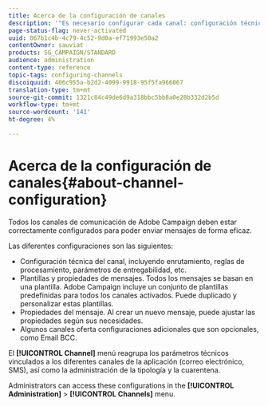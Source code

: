 ```yaml
---
title: Acerca de la configuración de canales
description: '"Es necesario configurar cada canal: configuración técnica, propiedades de mensajes y plantillas".'
page-status-flag: never-activated
uuid: 867b1c4b-4c79-4c52-9d0a-ef71993e50a2
contentOwner: sauviat
products: SG_CAMPAIGN/STANDARD
audience: administration
content-type: reference
topic-tags: configuring-channels
discoiquuid: 406c955a-b2d2-4099-9918-95f5fa966067
translation-type: tm+mt
source-git-commit: 1321c84c49de6d9a318bbc5bb8a0e28b332d2b5d
workflow-type: tm+mt
source-wordcount: '141'
ht-degree: 4%

---
```



# Acerca de la configuración de canales{#about-channel-configuration}

Todos los canales de comunicación de Adobe Campaign deben estar correctamente configurados para poder enviar mensajes de forma eficaz.

Las diferentes configuraciones son las siguientes:

* Configuración técnica del canal, incluyendo enrutamiento, reglas de procesamiento, parámetros de entregabilidad, etc.
* Plantillas y propiedades de mensajes. Todos los mensajes se basan en una plantilla. Adobe Campaign incluye un conjunto de plantillas predefinidas para todos los canales activados. Puede duplicado y personalizar estas plantillas.
* Propiedades del mensaje. Al crear un nuevo mensaje, puede ajustar las propiedades según sus necesidades.
* Algunos canales oferta configuraciones adicionales que son opcionales, como Email BCC.

El **[!UICONTROL Channel]** menú reagrupa los parámetros técnicos vinculados a los diferentes canales de la aplicación (correo electrónico, SMS), así como la administración de la tipología y la cuarentena.

Administrators can access these configurations in the **[!UICONTROL Administration]** > **[!UICONTROL Channels]** menu.
